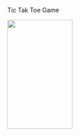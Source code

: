 Tic Tak Toe Game

<img src="https://github.com/user-attachments/assets/854bac7b-a2e0-4092-abae-1a95ef38532c" Width="150"  Height="250">
